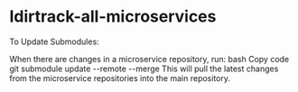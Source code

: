 # Idirtrack-all-microservices

To Update Submodules:

When there are changes in a microservice repository, run:
bash
Copy code
git submodule update --remote --merge
This will pull the latest changes from the microservice repositories into the main repository.